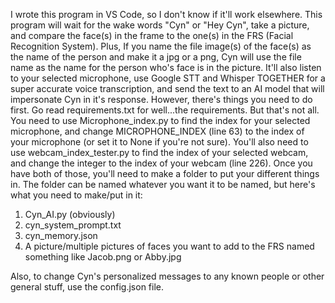 I wrote this program in VS Code, so I don't know if it'll work elsewhere. This program will wait for the wake words "Cyn" or "Hey Cyn", take a picture, and compare the face(s) in the frame to the one(s) in the FRS (Facial Recognition System). Plus, If you name the file 
image(s) of the face(s) as the name of the person and make it a jpg or a png, Cyn will use the file name as the name for the person who's face is in the picture. It'll also listen to your selected microphone, use Google STT and Whisper TOGETHER for a super accurate voice 
transcription, and send the text to an AI model that will impersonate Cyn in it's response. However, there's things you need to do first. Go read requirements.txt for well...the requirements. But that's not all. You need to use Microphone_index.py to find the index for 
your selected microphone, and change MICROPHONE_INDEX (line 63) to the index of your microphone (or set it to None if you're not sure). You'll also need to use webcam_index_tester.py to find the index of your selected webcam, and change the integer to the index of your 
webcam (line 226). Once you have both of those, you'll need to make a folder to put your different things in. The folder can be named whatever you want it to be named, but here's what you need to make/put in it:
1. Cyn_AI.py (obviously)
2. cyn_system_prompt.txt
3. cyn_memory.json
4. A picture/multiple pictures of faces you want to add to the FRS named something like Jacob.png or Abby.jpg

Also, to change Cyn's personalized messages to any known people or other general stuff, use the config.json file.
